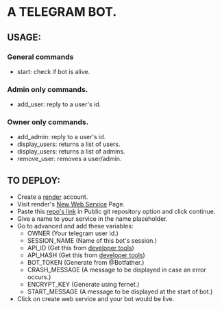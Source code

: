 # A TELEGRAM BOT.

## USAGE:

### General commands

- start: check if bot is alive.

### Admin only commands.

- add_user: reply to a user's id.

### Owner only commands.

- add_admin: reply to a user's id.
- display_users: returns a list of users.
- display_users: returns a list of admins.
- remove_user: removes a user/admin.

## TO DEPLOY:

- Create a [render](https://render.com) account.
- Visit render's [New Web Service](https://dashboard.render.com/select-repo?type=web) Page.
- Paste this [repo's link](https://github.com/VengeanceOG/Youtube-downloader-bot) in Public git repository option and click continue.
- Give a name to your service in the name placeholder.
- Go to advanced and add these variables:
  - OWNER (Your telegram user id.)
  - SESSION_NAME (Name of this bot's session.)
  - API_ID (Get this from [developer tools](https://my.telegram.org/apps))
  - API_HASH (Get this from [developer tools](https://my.telegram.org/apps))
  - BOT_TOKEN (Generate from @Botfather.)
  - CRASH_MESSAGE (A message to be displayed in case an error occurs.)
  - ENCRYPT_KEY (Generate using fernet.)
  - START_MESSAGE (A message to be displayed at the start of bot.)
- Click on create web service and your bot would be live.
